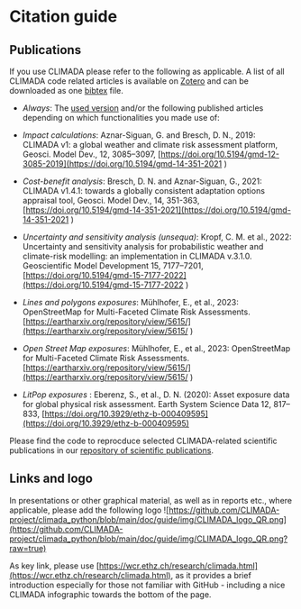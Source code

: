 # Citation guide

## Publications


If you use CLIMADA please refer to the following as applicable. A list of all CLIMADA code related articles is available on [Zotero](https://www.zotero.org/groups/2502787/climada_open/collections/WZN2U7EK) and can be downloaded as one [bibtex](REFERENCES.bib) file.

- *Always*: The [used version](https://doi.org/10.5281/zenodo.7691855) and/or the following published articles depending on which functionalities you made use of:

- *Impact calculations*: Aznar-Siguan, G. and Bresch, D. N., 2019: CLIMADA v1: a global weather and climate risk assessment platform, Geosci. Model Dev., 12, 3085–3097, [https://doi.org/10.5194/gmd-12-3085-2019](https://doi.org/10.5194/gmd-14-351-2021
)

- *Cost-benefit analysis*: Bresch, D. N. and Aznar-Siguan, G., 2021: CLIMADA v1.4.1: towards a globally consistent adaptation options appraisal tool, Geosci. Model Dev., 14, 351-363, [https://doi.org/10.5194/gmd-14-351-2021](https://doi.org/10.5194/gmd-14-351-2021
)

- *Uncertainty and sensitivity analysis (unsequa)*:  Kropf, C. M. et al., 2022: Uncertainty and sensitivity analysis for probabilistic weather and climate-risk modelling: an implementation in CLIMADA v.3.1.0. Geoscientific Model Development 15, 7177–7201, [https://doi.org/10.5194/gmd-15-7177-2022](https://doi.org/10.5194/gmd-15-7177-2022
)

- *Lines and polygons exposures*: Mühlhofer, E., et al., 2023: OpenStreetMap for Multi-Faceted Climate Risk Assessments. [https://eartharxiv.org/repository/view/5615/](https://eartharxiv.org/repository/view/5615/
)

- *Open Street Map exposures*: Mühlhofer, E., et al., 2023: OpenStreetMap for Multi-Faceted Climate Risk Assessments. [https://eartharxiv.org/repository/view/5615/](https://eartharxiv.org/repository/view/5615/
)

- *LitPop exposures* : Eberenz, S., et al., D. N. (2020): Asset exposure data for global physical risk assessment. Earth System Science Data 12, 817–833, [https://doi.org/10.3929/ethz-b-000409595](https://doi.org/10.3929/ethz-b-000409595)


Please find the code to reprocduce selected CLIMADA-related scientific publications in our [repository of scientific publications](https://github.com/CLIMADA-project/climada_papers).

## Links and logo

In presentations or other graphical material, as well as in reports etc., where applicable, please add the following logo
![https://github.com/CLIMADA-project/climada_python/blob/main/doc/guide/img/CLIMADA_logo_QR.png](https://github.com/CLIMADA-project/climada_python/blob/main/doc/guide/img/CLIMADA_logo_QR.png?raw=true)

As key link, please use [https://wcr.ethz.ch/research/climada.html](https://wcr.ethz.ch/research/climada.html), as it provides a brief introduction especially for those not familiar with GitHub - including a nice CLIMADA infographic towards the bottom of the page.

